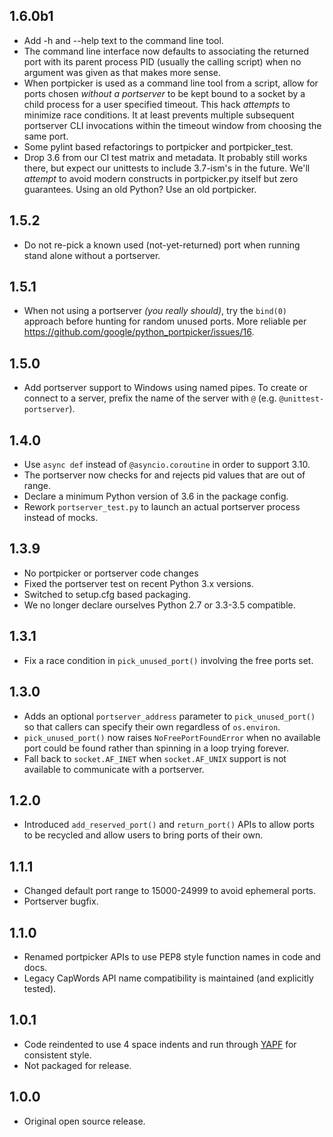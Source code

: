 ## 1.6.0b1

*   Add -h and --help text to the command line tool.
*   The command line interface now defaults to associating the returned port
    with its parent process PID (usually the calling script) when no argument
    was given as that makes more sense.
*   When portpicker is used as a command line tool from a script, allow for
    ports chosen *without a portserver* to be kept bound to a socket by a child
    process for a user specified timeout. This hack *attempts* to minimize race
    conditions. It at least prevents multiple subsequent portserver CLI
    invocations within the timeout window from choosing the same port.
*   Some pylint based refactorings to portpicker and portpicker\_test.
*   Drop 3.6 from our CI test matrix and metadata. It probably still works
    there, but expect our unittests to include 3.7-ism's in the future. We'll
    *attempt* to avoid modern constructs in portpicker.py itself but zero
    guarantees. Using an old Python? Use an old portpicker.

## 1.5.2

*   Do not re-pick a known used (not-yet-returned) port when running stand alone
    without a portserver.

## 1.5.1

*   When not using a portserver *(you really should)*, try the `bind(0)`
    approach before hunting for random unused ports. More reliable per
    https://github.com/google/python_portpicker/issues/16.

## 1.5.0

*   Add portserver support to Windows using named pipes. To create or connect to
    a server, prefix the name of the server with `@` (e.g.
    `@unittest-portserver`).

## 1.4.0

*   Use `async def` instead of `@asyncio.coroutine` in order to support 3.10.
*   The portserver now checks for and rejects pid values that are out of range.
*   Declare a minimum Python version of 3.6 in the package config.
*   Rework `portserver_test.py` to launch an actual portserver process instead
    of mocks.

## 1.3.9

*   No portpicker or portserver code changes
*   Fixed the portserver test on recent Python 3.x versions.
*   Switched to setup.cfg based packaging.
*   We no longer declare ourselves Python 2.7 or 3.3-3.5 compatible.

## 1.3.1

*   Fix a race condition in `pick_unused_port()` involving the free ports set.

## 1.3.0

*   Adds an optional `portserver_address` parameter to `pick_unused_port()` so
    that callers can specify their own regardless of `os.environ`.
*   `pick_unused_port()` now raises `NoFreePortFoundError` when no available
    port could be found rather than spinning in a loop trying forever.
*   Fall back to `socket.AF_INET` when `socket.AF_UNIX` support is not available
    to communicate with a portserver.

## 1.2.0

*   Introduced `add_reserved_port()` and `return_port()` APIs to allow ports to
    be recycled and allow users to bring ports of their own.

## 1.1.1

*   Changed default port range to 15000-24999 to avoid ephemeral ports.
*   Portserver bugfix.

## 1.1.0

*   Renamed portpicker APIs to use PEP8 style function names in code and docs.
*   Legacy CapWords API name compatibility is maintained (and explicitly
    tested).

## 1.0.1

*   Code reindented to use 4 space indents and run through
    [YAPF](https://github.com/google/yapf) for consistent style.
*   Not packaged for release.

## 1.0.0

*   Original open source release.
